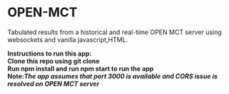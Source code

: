 # OPEN-MCT
Tabulated results from a historical and real-time OPEN MCT server using websockets and vanilla javascript,HTML.

<b>Instructions to run this app:</b><br/>
<b>Clone this repo using git clone</b><br/>
<b>Run npm install and run npm start to run the app</b><br/>
<b>Note:*The app assumes that port 3000 is available and CORS issue is resolved on OPEN MCT server*</b><br/>

